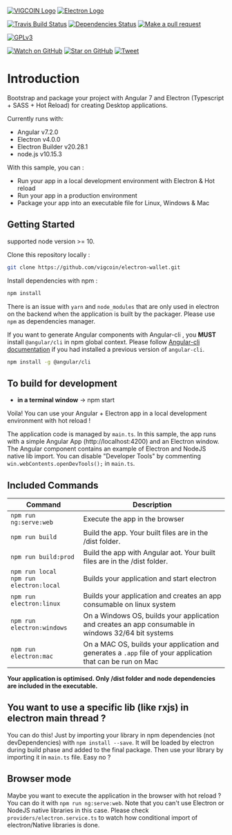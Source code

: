 [![VIGCOIN Logo](https://avatars3.githubusercontent.com/u/37283908?s=64&v=4)](https://https://vigcoin.org/) [![Electron Logo](https://www.vectorlogo.zone/logos/electronjs/electronjs-icon.svg)](https://electronjs.org/)

[![Travis Build Status][build-badge]][build]
[![Dependencies Status][dependencyci-badge]][dependencyci]
[![Make a pull request][prs-badge]][prs]


[![GPLv3](https://img.shields.io/badge/License-GPLv3-blue.svg)](https://www.gnu.org/licenses/gpl-3.0)

[![Watch on GitHub][github-watch-badge]][github-watch]
[![Star on GitHub][github-star-badge]][github-star]
[![Tweet][twitter-badge]][twitter]

# Introduction

Bootstrap and package your project with Angular 7 and Electron (Typescript + SASS + Hot Reload) for creating Desktop applications.

Currently runs with:

- Angular v7.2.0
- Electron v4.0.0
- Electron Builder v20.28.1
- node.js v10.15.3

With this sample, you can :

- Run your app in a local development environment with Electron & Hot reload
- Run your app in a production environment
- Package your app into an executable file for Linux, Windows & Mac

## Getting Started

supported node version >= 10.

Clone this repository locally :

``` bash
git clone https://github.com/vigcoin/electron-wallet.git
```

Install dependencies with npm :

``` bash
npm install
```

There is an issue with `yarn` and `node_modules` that are only used in electron on the backend when the application is built by the packager. Please use `npm` as dependencies manager.


If you want to generate Angular components with Angular-cli , you **MUST** install `@angular/cli` in npm global context.
Please follow [Angular-cli documentation](https://github.com/angular/angular-cli) if you had installed a previous version of `angular-cli`.

``` bash
npm install -g @angular/cli
```

## To build for development

- **in a terminal window** -> npm start

Voila! You can use your Angular + Electron app in a local development environment with hot reload !

The application code is managed by `main.ts`. In this sample, the app runs with a simple Angular App (http://localhost:4200) and an Electron window.
The Angular component contains an example of Electron and NodeJS native lib import.
You can disable "Developer Tools" by commenting `win.webContents.openDevTools();` in `main.ts`.

## Included Commands

|Command|Description|
|--|--|
|`npm run ng:serve:web`| Execute the app in the browser |
|`npm run build`| Build the app. Your built files are in the /dist folder. |
|`npm run build:prod`| Build the app with Angular aot. Your built files are in the /dist folder. |
|`npm run local` <br/>`npm run electron:local`| Builds your application and start electron
|`npm run electron:linux`| Builds your application and creates an app consumable on linux system |
|`npm run electron:windows`| On a Windows OS, builds your application and creates an app consumable in windows 32/64 bit systems |
|`npm run electron:mac`|  On a MAC OS, builds your application and generates a `.app` file of your application that can be run on Mac |

**Your application is optimised. Only /dist folder and node dependencies are included in the executable.**

## You want to use a specific lib (like rxjs) in electron main thread ?

You can do this! Just by importing your library in npm dependencies (not devDependencies) with `npm install --save`. It will be loaded by electron during build phase and added to the final package. Then use your library by importing it in `main.ts` file. Easy no ?

## Browser mode

Maybe you want to execute the application in the browser with hot reload ? You can do it with `npm run ng:serve:web`.
Note that you can't use Electron or NodeJS native libraries in this case. Please check `providers/electron.service.ts` to watch how conditional import of electron/Native libraries is done.


[build-badge]: https://travis-ci.org/vigcoin/electron-wallet.svg?branch=master
[build]: https://travis-ci.com/vigcoin/electron-wallet.svg?branch=master
[dependencyci-badge]: https://dependencyci.com/github/vigcoin/electron-wallet/badge
[dependencyci]: https://dependencyci.com/github/vigcoin/electron-wallet
[license-badge]: https://img.shields.io/badge/license-Apache2-blue.svg?style=flat
[license]: https://github.com/vigcoin/electron-wallet/blob/master/LICENSE.md
[prs-badge]: https://img.shields.io/badge/PRs-welcome-brightgreen.svg?style=flat-square
[prs]: http://makeapullrequest.com
[github-watch-badge]: https://img.shields.io/github/watchers/vigcoin/electron-wallet.svg?style=social
[github-watch]: https://github.com/vigcoin/electron-wallet/watchers
[github-star-badge]: https://img.shields.io/github/stars/vigcoin/electron-wallet.svg?style=social
[github-star]: https://github.com/vigcoin/electron-wallet/stargazers
[twitter]: https://twitter.com/vigcoin
[twitter-badge]: https://img.shields.io/twitter/url/https/github.com/vigcoin/electron-wallet.svg?style=social
